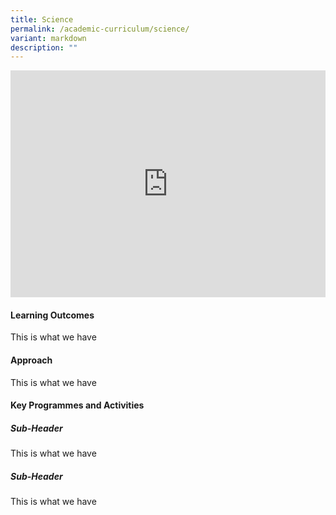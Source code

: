```yaml
---
title: Science
permalink: /academic-curriculum/science/
variant: markdown
description: ""
---
```

<style>
	.google-slides-container{ position: relative; width: 100%; padding-top: 72%; overflow: hidden; } .google-slides-container iframe{ position: absolute; top: 0; left: 0; width: 100%; height: 100%; }
</style>

<div class="google-slides-container">
	<iframe allowfullscreen="true" height="605" width="864" frameborder="0" src="https://docs.google.com/presentation/d/e/2PACX-1vRQ0ld8veyClnAjqEhNwJ8rGxQOPnpV0ZpByF7Qoy_OMco2ysNHBYV-TKg8XTKo39I6aTx4qytiKkaE/embed?start=true&amp;loop=false&amp;delayms=3000"></iframe></div>


#### **Learning Outcomes**
This is what we have



#### **Approach**
This is what we have



#### **Key Programmes and Activities**
##### Sub-Header
This is what we have



##### Sub-Header
This is what we have